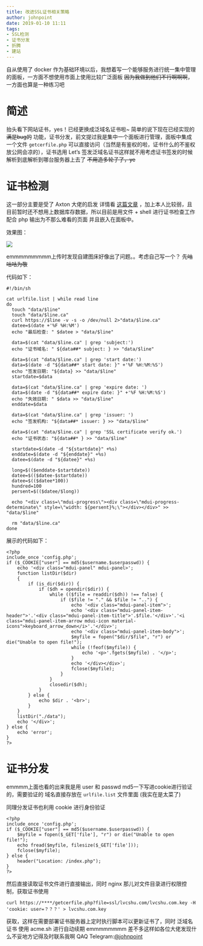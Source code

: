 ```yaml
---
title: 改进SSL证书相关策略
author: johnpoint
date: 2019-01-10 11:11
tags:
- SSL检测
- 证书分发
- 折腾
- 建站
---
```


自从使用了 docker 作为基础环境以后，我想着写一个能够服务进行统一集中管理的面板，一方面不想使用市面上使用比较广泛面板 ~~因为我做到他们不行啊啊啊~~，一方面也算是一种练习吧<!--more-->

# 简述

抬头看下网站证书，yes！已经更换成泛域名证书啦~
简单的说下现在已经实现的 ~~满是bug的~~ 功能，证书分发，前文提过我是集中一个面板进行管理，面板中集成一个文件 `getcerfile.php` 可以直接访问（当然是有鉴权的啦，证书什么的不鉴权放公网会凉的），证书选用 Let’s 签发泛域名证书这样就不用考虑证书签发的时候解析到底解析到哪台服务器上去了 ~~不用造多轮子了，ye~~

# 证书检测

这一部分主要是受了  Axton 大佬的启发 详情看 [这篇文章](https://flyhigher.top/develop/755.html) ，加上本人比较弱，且目前暂时还不想用上数据库存数据，所以目前是用文件 + shell 进行证书检查工作 配合 php 输出为不那么难看的页面 并且嵌入在面板中。

效果图：

![](https://i.loli.net/2019/01/10/5c36bc4ecd015.png)

emmmmmmmmm上传时发现自建图床好像出了问题。。考虑自己写一个？ ~~先咕咕咕为敬~~

代码如下：
```
#!/bin/sh

cat urlfile.list | while read line
do
  touch "data/$line"
  touch "data/$line.ca"
  curl https://$line -v -s -o /dev/null 2>"data/$line.ca"
  datee=$(date +'%F %H:%M')
  echo "最后检查: " $datee > "data/$line"

  data=$(cat "data/$line.ca" | grep 'subject:')
  echo "证书域名: " ${data##* subject: } >> "data/$line"

  data=$(cat "data/$line.ca" | grep 'start date:')
  data=$(date -d "${data##* start date: }" +'%F %H:%M:%S')
  echo "签发日期: "${data} >> "data/$line"
  startdate=$data

  data=$(cat "data/$line.ca" | grep 'expire date: ')
  data=$(date -d "${data##* expire date: }" +'%F %H:%M:%S')
  echo "失效日期: " $data >> "data/$line"
  enddate=$data

  data=$(cat "data/$line.ca" | grep 'issuer: ')
  echo "签发机构: "${data##* issuer: } >> "data/$line"

  data=$(cat "data/$line.ca" | grep 'SSL certificate verify ok.')
  echo "证书状态: "${data##* } >> "data/$line"

  startdate=$(date -d "${startdate}" +%s)
  enddate=$(date -d "${enddate}" +%s)
  datee=$(date -d "${datee}" +%s)

  long=$(($enddate-$startdate))
  datee=$(($datee-$startdate))
  datee=$(($datee*100))
  hundred=100
  persent=$(($datee/$long))

  echo "<div class=\"mdui-progress\"><div class=\"mdui-progress-determinate\" style=\"width: ${persent}%;\"></div></div>" >> "data/$line"

  rm "data/$line.ca"
done
```
展示的代码如下：
```
<?php
include_once 'config.php';
if ($_COOKIE["user"] == md5($username.$userpasswd)) {
    echo '<div class="mdui-panel" mdui-panel>';
    function listDir($dir)
    {
        if (is_dir($dir)) {
            if ($dh = opendir($dir)) {
                while (($file = readdir($dh)) !== false) {
                    if ($file != "." && $file != "..") {
                        echo '<div class="mdui-panel-item">';
                        echo '<div class="mdui-panel-item-header">'.'<div class="mdui-panel-item-title">'.$file.'</div>'.'<i class="mdui-panel-item-arrow mdui-icon material-icons">keyboard_arrow_down</i>'.'</div>';
                        echo '<div class="mdui-panel-item-body">';
                        $myfile = fopen("$dir/$file", "r") or die("Unable to open file!");
                        while (!feof($myfile)) {
                            echo '<p>'.fgets($myfile) . '</p>';
                        }
                        echo '</div></div>';
                        fclose($myfile);
                    }
                }
                closedir($dh);
            }
        } else {
            echo $dir . '<br>';
        }
    }
    listDir("./data");
    echo '</div>';
} else {
    echo 'error';
}
?>
```

# 证书分发

emmmm上面也看的出来我是用 user 和 passwd md5一下写进cookie进行验证的，需要验证的 域名直接存放在 `urlfile.list` 文件里面 (我实在是太菜了)

同理分发证书也利用 cookie 进行身份验证

```
<?php
include_once 'config.php';
if ($_COOKIE["user"] == md5($username.$userpasswd)) {
    $myfile = fopen($_GET['file'], "r") or die("Unable to open file!");
    echo fread($myfile, filesize($_GET['file']));
    fclose($myfile);
} else {
    header("Location: /index.php");
}
?>
```
然后直接读取证书文件进行直接输出，同时 nginx 那儿对文件目录进行权限控制，获取证书使用

```
curl https://****/getcerfile.php?file=ssl/lvcshu.com/lvcshu.com.key -H 'cookie: user=？？？' > lvcshu.com.key
```

获取，这样在需要部署证书服务器上定时执行脚本可以更新证书了，同时 泛域名证书 使用 acme.sh 进行自动续期 emmmmmmmm 差不多这样如各位大佬发现什么不妥地方记得及时联系我啊 QAQ
Telegram:[@johnpoint](https://t.me/johnpoint)
